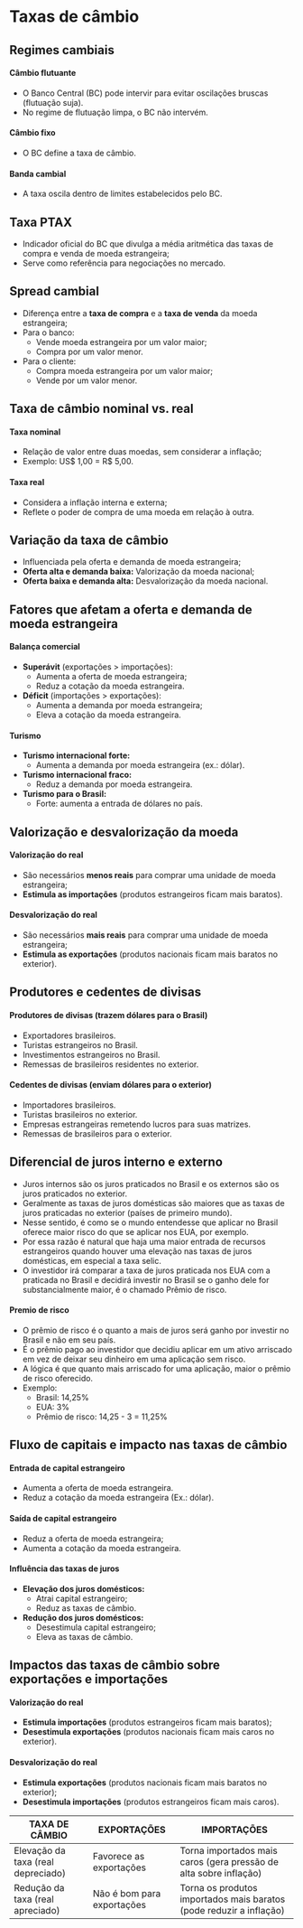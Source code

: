 # Taxas de câmbio  

## Regimes cambiais  

#### Câmbio flutuante  
- O Banco Central (BC) pode intervir para evitar oscilações bruscas (flutuação suja).  
- No regime de flutuação limpa, o BC não intervém.  

#### Câmbio fixo  
- O BC define a taxa de câmbio.  

#### Banda cambial  
- A taxa oscila dentro de limites estabelecidos pelo BC.  

## Taxa PTAX  
- Indicador oficial do BC que divulga a média aritmética das taxas de compra e venda de moeda estrangeira;  
- Serve como referência para negociações no mercado.  

## Spread cambial  
- Diferença entre a **taxa de compra** e a **taxa de venda** da moeda estrangeira;  
- Para o banco:  
  - Vende moeda estrangeira por um valor maior;  
  - Compra por um valor menor.  
- Para o cliente:  
  - Compra moeda estrangeira por um valor maior;  
  - Vende por um valor menor.  

## Taxa de câmbio nominal vs. real  

#### Taxa nominal  
- Relação de valor entre duas moedas, sem considerar a inflação;  
- Exemplo: US$ 1,00 = R$ 5,00.  

#### Taxa real  
- Considera a inflação interna e externa;  
- Reflete o poder de compra de uma moeda em relação à outra.  

## Variação da taxa de câmbio  
- Influenciada pela oferta e demanda de moeda estrangeira;  
- **Oferta alta e demanda baixa:** Valorização da moeda nacional;  
- **Oferta baixa e demanda alta:** Desvalorização da moeda nacional.  

## Fatores que afetam a oferta e demanda de moeda estrangeira  

#### Balança comercial  
- **Superávit** (exportações > importações):  
  - Aumenta a oferta de moeda estrangeira;  
  - Reduz a cotação da moeda estrangeira.  
- **Déficit** (importações > exportações):  
   - Aumenta a demanda por moeda estrangeira;  
   - Eleva a cotação da moeda estrangeira.  

#### Turismo  
- **Turismo internacional forte:**  
  - Aumenta a demanda por moeda estrangeira (ex.: dólar).  
- **Turismo internacional fraco:**  
   - Reduz a demanda por moeda estrangeira.  
- **Turismo para o Brasil:** 
   - Forte: aumenta a entrada de dólares no país.  

## Valorização e desvalorização da moeda  

#### Valorização do real  
- São necessários **menos reais** para comprar uma unidade de moeda estrangeira;  
- **Estimula as importações** (produtos estrangeiros ficam mais baratos).  

#### Desvalorização do real  
- São necessários **mais reais** para comprar uma unidade de moeda estrangeira;  
- **Estimula as exportações** (produtos nacionais ficam mais baratos no exterior).  

## Produtores e cedentes de divisas  

#### Produtores de divisas (trazem dólares para o Brasil)  
- Exportadores brasileiros.  
- Turistas estrangeiros no Brasil.  
- Investimentos estrangeiros no Brasil.  
- Remessas de brasileiros residentes no exterior.  

#### Cedentes de divisas (enviam dólares para o exterior) 
- Importadores brasileiros.  
- Turistas brasileiros no exterior.  
- Empresas estrangeiras remetendo lucros para suas matrizes.  
- Remessas de brasileiros para o exterior.  

## Diferencial de juros interno e externo
- Juros internos são os juros praticados no Brasil e os externos são os juros praticados no exterior.
- Geralmente as taxas de juros domésticas são maiores que as taxas de juros praticadas no exterior (países de primeiro mundo). 
- Nesse sentido, é como se o mundo entendesse que aplicar no Brasil oferece maior risco do que se aplicar nos EUA, por exemplo.
- Por essa razão é natural que haja uma maior entrada de recursos estrangeiros quando houver uma elevação nas taxas de juros domésticas, em especial a taxa selic.
- O investidor irá comparar a taxa de juros praticada nos EUA com a praticada no Brasil e decidirá investir no Brasil se o ganho dele for substancialmente maior, é o chamado Prêmio de risco.

#### Premio de risco
- O prêmio de risco é o quanto a mais de juros será ganho por investir no Brasil e não em seu país.
- É o prêmio pago ao investidor que decidiu aplicar em um ativo arriscado em vez de deixar seu dinheiro em uma aplicação sem risco.
- A lógica é que quanto mais arriscado for uma aplicação, maior o prêmio de risco oferecido.
- Exemplo: 
  - Brasil: 14,25%
  - EUA: 3% 
  - Prêmio de risco: 14,25 - 3 = 11,25%

## Fluxo de capitais e impacto nas taxas de câmbio  

#### Entrada de capital estrangeiro  
- Aumenta a oferta de moeda estrangeira.  
- Reduz a cotação da moeda estrangeira (Ex.: dólar).  

#### Saída de capital estrangeiro  
- Reduz a oferta de moeda estrangeira;  
- Aumenta a cotação da moeda estrangeira.  

#### Influência das taxas de juros  
- **Elevação dos juros domésticos:**  
  - Atrai capital estrangeiro;  
  - Reduz as taxas de câmbio.  
- **Redução dos juros domésticos:**  
  - Desestimula capital estrangeiro;  
  - Eleva as taxas de câmbio.  

## Impactos das taxas de câmbio sobre exportações e importações  

#### Valorização do real  
- **Estimula importações** (produtos estrangeiros ficam mais baratos);  
- **Desestimula exportações** (produtos nacionais ficam mais caros no exterior).  

#### Desvalorização do real  
- **Estimula exportações** (produtos nacionais ficam mais baratos no exterior);  
- **Desestimula importações** (produtos estrangeiros ficam mais caros).  

| TAXA DE CÂMBIO                     | EXPORTAÇÕES                   | IMPORTAÇÕES                                                         |
|------------------------------------|-------------------------------|---------------------------------------------------------------------|
| Elevação da taxa (real depreciado) | Favorece as exportações       | Torna importados mais caros (gera pressão de alta sobre inflação)   |
| Redução da taxa (real apreciado)   | Não é bom para exportações    | Torna os produtos importados mais baratos (pode reduzir a inflação) |


